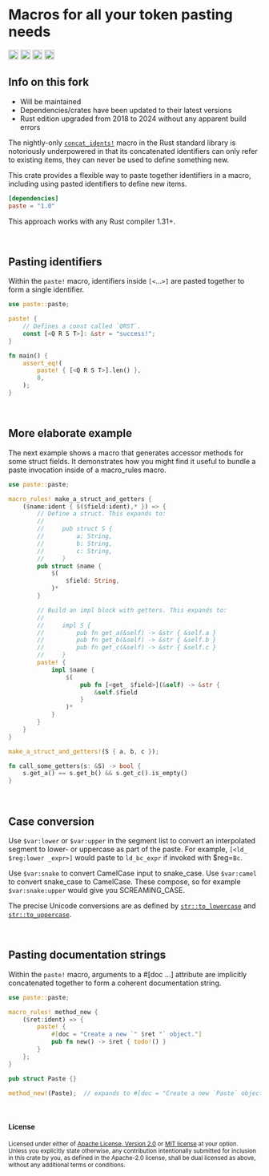 Macros for all your token pasting needs
=======================================

[<img alt="github" src="https://img.shields.io/badge/github-dtolnay/paste-8da0cb?style=for-the-badge&labelColor=555555&logo=github" height="20">](https://github.com/dtolnay/paste)
[<img alt="crates.io" src="https://img.shields.io/crates/v/paste.svg?style=for-the-badge&color=fc8d62&logo=rust" height="20">](https://crates.io/crates/paste)
[<img alt="docs.rs" src="https://img.shields.io/badge/docs.rs-paste-66c2a5?style=for-the-badge&labelColor=555555&logo=docs.rs" height="20">](https://docs.rs/paste)
[<img alt="build status" src="https://img.shields.io/github/actions/workflow/status/dtolnay/paste/ci.yml?branch=master&style=for-the-badge" height="20">](https://github.com/dtolnay/paste/actions?query=branch%3Amaster)

## Info on this fork

 - Will be maintained
 - Dependencies/crates have been updated to their latest versions
 - Rust edition upgraded from 2018 to 2024 without any apparent build errors

The nightly-only [`concat_idents!`] macro in the Rust standard library is
notoriously underpowered in that its concatenated identifiers can only refer to
existing items, they can never be used to define something new.

[`concat_idents!`]: https://doc.rust-lang.org/std/macro.concat_idents.html

This crate provides a flexible way to paste together identifiers in a macro,
including using pasted identifiers to define new items.

```toml
[dependencies]
paste = "1.0"
```

This approach works with any Rust compiler 1.31+.

<br>

## Pasting identifiers

Within the `paste!` macro, identifiers inside `[<`...`>]` are pasted together to
form a single identifier.

```rust
use paste::paste;

paste! {
    // Defines a const called `QRST`.
    const [<Q R S T>]: &str = "success!";
}

fn main() {
    assert_eq!(
        paste! { [<Q R S T>].len() },
        8,
    );
}
```

<br>

## More elaborate example

The next example shows a macro that generates accessor methods for some struct
fields. It demonstrates how you might find it useful to bundle a paste
invocation inside of a macro\_rules macro.

```rust
use paste::paste;

macro_rules! make_a_struct_and_getters {
    ($name:ident { $($field:ident),* }) => {
        // Define a struct. This expands to:
        //
        //     pub struct S {
        //         a: String,
        //         b: String,
        //         c: String,
        //     }
        pub struct $name {
            $(
                $field: String,
            )*
        }

        // Build an impl block with getters. This expands to:
        //
        //     impl S {
        //         pub fn get_a(&self) -> &str { &self.a }
        //         pub fn get_b(&self) -> &str { &self.b }
        //         pub fn get_c(&self) -> &str { &self.c }
        //     }
        paste! {
            impl $name {
                $(
                    pub fn [<get_ $field>](&self) -> &str {
                        &self.$field
                    }
                )*
            }
        }
    }
}

make_a_struct_and_getters!(S { a, b, c });

fn call_some_getters(s: &S) -> bool {
    s.get_a() == s.get_b() && s.get_c().is_empty()
}
```

<br>

## Case conversion

Use `$var:lower` or `$var:upper` in the segment list to convert an interpolated
segment to lower- or uppercase as part of the paste. For example, `[<ld_
$reg:lower _expr>]` would paste to `ld_bc_expr` if invoked with $reg=`Bc`.

Use `$var:snake` to convert CamelCase input to snake\_case.
Use `$var:camel` to convert snake\_case to CamelCase.
These compose, so for example `$var:snake:upper` would give you SCREAMING\_CASE.

The precise Unicode conversions are as defined by [`str::to_lowercase`] and
[`str::to_uppercase`].

[`str::to_lowercase`]: https://doc.rust-lang.org/std/primitive.str.html#method.to_lowercase
[`str::to_uppercase`]: https://doc.rust-lang.org/std/primitive.str.html#method.to_uppercase

<br>

## Pasting documentation strings

Within the `paste!` macro, arguments to a #\[doc ...\] attribute are implicitly
concatenated together to form a coherent documentation string.

```rust
use paste::paste;

macro_rules! method_new {
    ($ret:ident) => {
        paste! {
            #[doc = "Create a new `" $ret "` object."]
            pub fn new() -> $ret { todo!() }
        }
    };
}

pub struct Paste {}

method_new!(Paste);  // expands to #[doc = "Create a new `Paste` object"]
```

<br>

#### License

<sup>
Licensed under either of <a href="LICENSE-APACHE">Apache License, Version
2.0</a> or <a href="LICENSE-MIT">MIT license</a> at your option.
</sup>

<br>

<sub>
Unless you explicitly state otherwise, any contribution intentionally submitted
for inclusion in this crate by you, as defined in the Apache-2.0 license, shall
be dual licensed as above, without any additional terms or conditions.
</sub>
